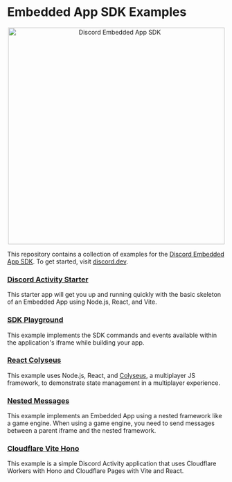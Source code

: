 # Embedded App SDK Examples

<p align="center">
  <img src="https://github.com/discord/embedded-app-sdk/raw/main/assets/discord-embedded-apps.svg" alt="Discord Embedded App SDK" width="500" />
<p>

This repository contains a collection of examples for the [Discord Embedded App SDK](https://github.com/discord/embedded-app-sdk).  To get started, visit [discord.dev](https://discord.dev).

### [Discord Activity Starter](discord-activity-starter)

This starter app will get you up and running quickly with the basic skeleton of an Embedded App using Node.js, React, and Vite.

### [SDK Playground](sdk-playground)

This example implements the SDK commands and events available within the application's iframe while building your app.

### [React Colyseus](react-colyseus)

This example uses Node.js, React, and [Colyseus](https://colyseus.io/), a multiplayer JS framework, to demonstrate state management in a multiplayer experience.

### [Nested Messages](nested-messages)

This example implements an Embedded App using a nested framework like a game engine. When using a game engine, you need to send messages between a parent iframe and the nested framework.

### [Cloudflare Vite Hono](cloudflare-vite-hono)

This example is a simple Discord Activity application that uses Cloudflare Workers with Hono and Cloudflare Pages with Vite and React.

